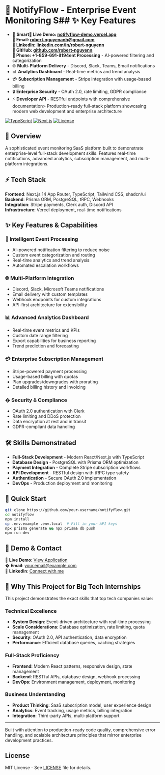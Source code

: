 # 🐼 NotifyFlow - Enterprise Event Monitoring S## ✨ Key Features

- 🤖 **Smart🔗 **Live Demo**: [notifyflow-demo.vercel.app](https://notifyflow-demo.vercel.app)  
📧 **Email**: robert.nguyenanh@gmail.com  
💼 **LinkedIn**: [linkedin.com/in/robert-nguyenn](https://www.linkedin.com/in/robert-nguyenn/)  
🐙 **GitHub**: [github.com/robert-nguyenn](https://github.com/robert-nguyenn)  
📱 **Phone**: +1-859-691-8194ent Processing** - AI-powered filtering and categorization
- 🌐 **Multi-Platform Delivery** - Discord, Slack, Teams, Email notifications  
- 📊 **Analytics Dashboard** - Real-time metrics and trend analysis
- 💳 **Subscription Management** - Stripe integration with usage-based billing
- 🔒 **Enterprise Security** - OAuth 2.0, rate limiting, GDPR compliance
- ⚡ **Developer API** - RESTful endpoints with comprehensive documentation> Production-ready full-stack platform showcasing modern web development and enterprise architecture

[![TypeScript](https://img.shields.io/badge/TypeScript-100%25-blue.svg)](https://www.typescriptlang.org/)
[![Next.js](https://img.shields.io/badge/Next.js-14.0+-black.svg)](https://nextjs.org/)
[![License](https://img.shields.io/badge/License-MIT-green.svg)](https://choosealicense.com/licenses/mit/)

## 🚀 Overview

A sophisticated event monitoring SaaS platform built to demonstrate enterprise-level full-stack development skills. Features real-time notifications, advanced analytics, subscription management, and multi-platform integrations.

## ⚡ Tech Stack

**Frontend**: Next.js 14 App Router, TypeScript, Tailwind CSS, shadcn/ui  
**Backend**: Prisma ORM, PostgreSQL, tRPC, Webhooks  
**Integration**: Stripe payments, Clerk auth, Discord API  
**Infrastructure**: Vercel deployment, real-time notifications

## ✨ Key Features & Capabilities

### 🤖 **Intelligent Event Processing**
- AI-powered notification filtering to reduce noise
- Custom event categorization and routing
- Real-time analytics and trend analysis
- Automated escalation workflows

### 🌐 **Multi-Platform Integration**
- Discord, Slack, Microsoft Teams notifications
- Email delivery with custom templates
- Webhook endpoints for custom integrations
- API-first architecture for extensibility

### 📊 **Advanced Analytics Dashboard**
- Real-time event metrics and KPIs
- Custom date range filtering
- Export capabilities for business reporting
- Trend prediction and forecasting

### 💳 **Enterprise Subscription Management**
- Stripe-powered payment processing
- Usage-based billing with quotas
- Plan upgrades/downgrades with prorating
- Detailed billing history and invoicing

### � **Security & Compliance**
- OAuth 2.0 authentication with Clerk
- Rate limiting and DDoS protection
- Data encryption at rest and in transit
- GDPR-compliant data handling

## 🛠️ Skills Demonstrated

- **Full-Stack Development** - Modern React/Next.js with TypeScript
- **Database Design** - PostgreSQL with Prisma ORM optimization  
- **Payment Integration** - Complete Stripe subscription workflows
- **API Development** - RESTful design with tRPC type safety
- **Authentication** - Secure OAuth 2.0 implementation
- **DevOps** - Production deployment and monitoring

## 🚀 Quick Start

```bash
git clone https://github.com/your-username/notifyflow.git
cd notifyflow
npm install
cp .env.example .env.local  # Fill in your API keys
npx prisma generate && npx prisma db push
npm run dev
```

## 🌟 Demo & Contact

🔗 **Live Demo**: [View Application](https://your-demo-url.com)  
� **Email**: your.email@example.com  
💼 **LinkedIn**: [Connect with me](https://linkedin.com/in/yourprofile)

## 💼 Why This Project for Big Tech Internships

This project demonstrates the exact skills that top tech companies value:

### **Technical Excellence**
- **System Design**: Event-driven architecture with real-time processing
- **Scale Considerations**: Database optimization, rate limiting, quota management
- **Security**: OAuth 2.0, API authentication, data encryption
- **Performance**: Efficient database queries, caching strategies

### **Full-Stack Proficiency**
- **Frontend**: Modern React patterns, responsive design, state management
- **Backend**: RESTful APIs, database design, webhook processing
- **DevOps**: Environment management, deployment, monitoring

### **Business Understanding**
- **Product Thinking**: SaaS subscription model, user experience design
- **Analytics**: Event tracking, usage metrics, billing integration
- **Integration**: Third-party APIs, multi-platform support

---

Built with attention to production-ready code quality, comprehensive error handling, and scalable architecture principles that mirror enterprise development practices.

##  License

MIT License - See [LICENSE](LICENSE) file for details.
